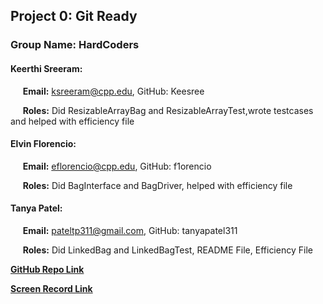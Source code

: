 ## Project 0: Git Ready
### **Group Name:** HardCoders
#### Keerthi Sreeram:  
&nbsp;&nbsp;&nbsp;&nbsp;&nbsp;**Email:** ksreeram@cpp.edu, GitHub: Keesree

&nbsp;&nbsp;&nbsp;&nbsp;&nbsp;**Roles:** Did ResizableArrayBag and ResizableArrayTest,wrote testcases and helped with efficiency file 

#### Elvin Florencio: 

&nbsp;&nbsp;&nbsp;&nbsp;&nbsp;**Email:** eflorencio@cpp.edu, GitHub: f1orencio

&nbsp;&nbsp;&nbsp;&nbsp;&nbsp;**Roles:** Did BagInterface and BagDriver, helped with efficiency file 

#### Tanya Patel:

&nbsp;&nbsp;&nbsp;&nbsp;&nbsp;**Email:** pateltp311@gmail.com, GitHub: tanyapatel311

&nbsp;&nbsp;&nbsp;&nbsp;&nbsp;**Roles:** Did LinkedBag and LinkedBagTest, README File, Efficiency File 

**[GitHub Repo Link](https://github.com/Hardcoderss/2400Project1)**

**[Screen Record Link]()**

